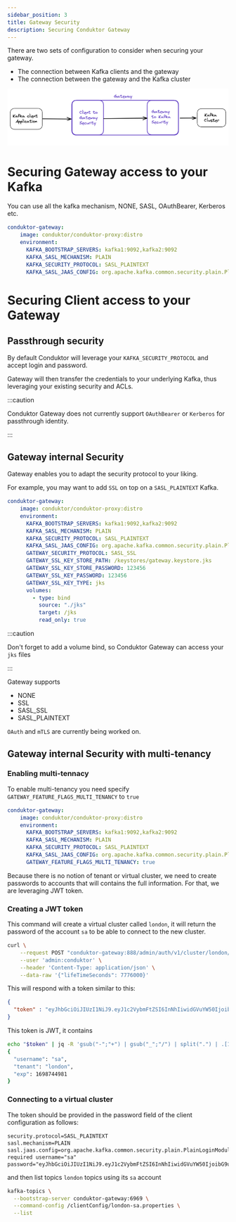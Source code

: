 ```yaml
---
sidebar_position: 3
title: Gateway Security
description: Securing Conduktor Gateway  
---
```


There are two sets of configuration to consider when securing your gateway.

 - The connection between Kafka clients and the gateway
 - The connection between the gateway and the Kafka cluster

![img.png](img.png)

# Securing Gateway access to your Kafka

You can use all the kafka mechanism, NONE, SASL, OAuthBearer, Kerberos etc. 

```yaml
conduktor-gateway:
    image: conduktor/conduktor-proxy:distro
    environment:
      KAFKA_BOOTSTRAP_SERVERS: kafka1:9092,kafka2:9092
      KAFKA_SASL_MECHANISM: PLAIN
      KAFKA_SECURITY_PROTOCOL: SASL_PLAINTEXT
      KAFKA_SASL_JAAS_CONFIG: org.apache.kafka.common.security.plain.PlainLoginModule required  username="admin" password="admin-secret";
```


# Securing Client access to your Gateway

## Passthrough security

By default Conduktor will leverage your `KAFKA_SECURITY_PROTOCOL` and accept login and password. 

Gateway will then transfer the credentials to your underlying Kafka, thus leveraging your existing security and ACLs.

:::caution

Conduktor Gateway does not currently support `OAuthBearer` or `Kerberos` for passthrough identity.

:::

## Gateway internal Security

Gateway enables you to adapt the security protocol to your liking.

For example, you may want to add `SSL` on top on a `SASL_PLAINTEXT` Kafka.

```yaml
conduktor-gateway:
    image: conduktor/conduktor-proxy:distro
    environment:
      KAFKA_BOOTSTRAP_SERVERS: kafka1:9092,kafka2:9092
      KAFKA_SASL_MECHANISM: PLAIN
      KAFKA_SECURITY_PROTOCOL: SASL_PLAINTEXT
      KAFKA_SASL_JAAS_CONFIG: org.apache.kafka.common.security.plain.PlainLoginModule required  username="x" password="y";
      GATEWAY_SECURITY_PROTOCOL: SASL_SSL
      GATEWAY_SSL_KEY_STORE_PATH: /keystores/gateway.keystore.jks
      GATEWAY_SSL_KEY_STORE_PASSWORD: 123456
      GATEWAY_SSL_KEY_PASSWORD: 123456
      GATEWAY_SSL_KEY_TYPE: jks
      volumes:
        - type: bind
          source: "./jks"
          target: /jks
          read_only: true
```

:::caution

Don't forget to add a volume bind, so Conduktor Gateway can access your `jks` files

:::


Gateway supports
* NONE
* SSL
* SASL_SSL
* SASL_PLAINTEXT

`OAuth` and `mTLS` are currently being worked on.


## Gateway internal Security with multi-tenancy

### Enabling multi-tennacy
To enable multi-tenancy you need specify `GATEWAY_FEATURE_FLAGS_MULTI_TENANCY` to `true` 

```yaml
conduktor-gateway:
    image: conduktor/conduktor-proxy:distro
    environment:
      KAFKA_BOOTSTRAP_SERVERS: kafka1:9092,kafka2:9092
      KAFKA_SASL_MECHANISM: PLAIN
      KAFKA_SECURITY_PROTOCOL: SASL_PLAINTEXT
      KAFKA_SASL_JAAS_CONFIG: org.apache.kafka.common.security.plain.PlainLoginModule required  username="admin" password="admin-secret";
      GATEWAY_FEATURE_FLAGS_MULTI_TENANCY: true
```

Because there is no notion of tenant or virtual cluster, we need to create passwords to accounts that will contains the full information.
For that, we are leveraging JWT token.

### Creating a JWT token

This command will create a virtual cluster called `london`, it will return the password of the account `sa` to be able to connect to the new cluster. 

```bash
curl \
    --request POST "conduktor-gateway:888/admin/auth/v1/cluster/london/account/sa" \
    --user 'admin:conduktor' \
    --header 'Content-Type: application/json' \
    --data-raw '{"lifeTimeSeconds": 7776000}'
```

This will respond with a token similar to this:

```json
{
  "token" : "eyJhbGciOiJIUzI1NiJ9.eyJ1c2VybmFtZSI6InNhIiwidGVuYW50IjoibG9uZG9uIiwiZXhwIjoxNjk4NzQ0OTgxfQ.9f0htbb0s1Qgy4J0WGoDNHLZCBwbcr1BWPhkvDJgVz8"
}
```

This token is JWT, it contains

```bash
echo "$token" | jq -R 'gsub("-";"+") | gsub("_";"/") | split(".") | .[1] | @base64d | fromjson'
{
  "username": "sa",
  "tenant": "london",
  "exp": 1698744981
}

```

### Connecting to a virtual cluster

The token should be provided in the password field of the client configuration as follows:

```properties
security.protocol=SASL_PLAINTEXT
sasl.mechanism=PLAIN
sasl.jaas.config=org.apache.kafka.common.security.plain.PlainLoginModule required username="sa" password="eyJhbGciOiJIUzI1NiJ9.eyJ1c2VybmFtZSI6InNhIiwidGVuYW50IjoibG9uZG9uIiwiZXhwIjoxNjk4NzQ0OTgxfQ.9f0htbb0s1Qgy4J0WGoDNHLZCBwbcr1BWPhkvDJgVz8";
```

and then list topics `london` topics using its `sa` account 

```bash
kafka-topics \
  --bootstrap-server conduktor-gateway:6969 \
  --command-config /clientConfig/london-sa.properties \
  --list
```
